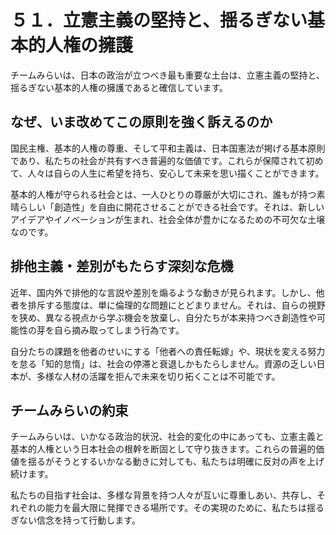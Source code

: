 # ５１．立憲主義の堅持と、揺るぎない基本的人権の擁護

チームみらいは、日本の政治が立つべき最も重要な土台は、立憲主義の堅持と、揺るぎない基本的人権の擁護であると確信しています。

## なぜ、いま改めてこの原則を強く訴えるのか

国民主権、基本的人権の尊重、そして平和主義は、日本国憲法が掲げる基本原則であり、私たちの社会が共有すべき普遍的な価値です。これらが保障されて初めて、人々は自らの人生に希望を持ち、安心して未来を思い描くことができます。

基本的人権が守られる社会とは、一人ひとりの尊厳が大切にされ、誰もが持つ素晴らしい「創造性」を自由に開花させることができる社会です。それは、新しいアイデアやイノベーションが生まれ、社会全体が豊かになるための不可欠な土壌なのです。

## 排他主義・差別がもたらす深刻な危機

近年、国内外で排他的な言説や差別を煽るような動きが見られます。しかし、他者を排斥する態度は、単に倫理的な問題にとどまりません。それは、自らの視野を狭め、異なる視点から学ぶ機会を放棄し、自分たちが本来持つべき創造性や可能性の芽を自ら摘み取ってしまう行為です。

自分たちの課題を他者のせいにする「他者への責任転嫁」や、現状を変える努力を怠る「知的怠惰」は、社会の停滞と衰退しかもたらしません。資源の乏しい日本が、多様な人材の活躍を拒んで未来を切り拓くことは不可能です。

## チームみらいの約束

チームみらいは、いかなる政治的状況、社会的変化の中にあっても、立憲主義と基本的人権という日本社会の根幹を断固として守り抜きます。これらの普遍的価値を揺るがそうとするいかなる動きに対しても、私たちは明確に反対の声を上げ続けます。

私たちの目指す社会は、多様な背景を持つ人々が互いに尊重しあい、共存し、それぞれの能力を最大限に発揮できる場所です。その実現のために、私たちは揺るぎない信念を持って行動します。
